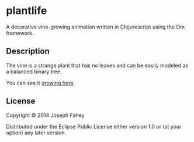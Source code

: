 # plantlife

A decorative vine-growing animation written in Clojurescript using the
Om framework.

## Description

The vine is a strange plant that has no leaves and can be easily
modeled as a balanced binary tree.


You can see it [growing here](http://josf.github.io/plantlife/).

## License

Copyright © 2014 Joseph Fahey

Distributed under the Eclipse Public License either version 1.0 or (at
your option) any later version.
